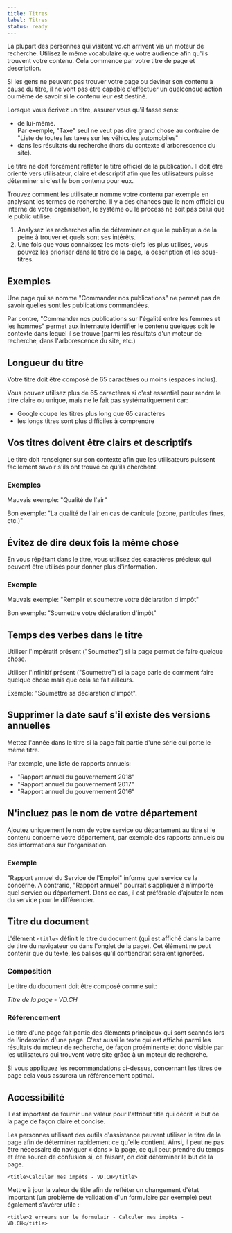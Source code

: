 ```yaml
---
title: Titres
label: Titres
status: ready
---
```


La plupart des personnes qui visitent vd.ch arrivent via un moteur de recherche.
Utilisez le même vocabulaire que votre audience afin qu'ils trouvent votre
contenu. Cela commence par votre titre de page et description.

Si les gens ne peuvent pas trouver votre page ou deviner son contenu à cause du
titre, il ne vont pas être capable d'effectuer un quelconque action ou même de
savoir si le contenu leur est destiné.

Lorsque vous écrivez un titre, assurer vous qu'il fasse sens:

- de lui-même.  
  Par exemple, "Taxe" seul ne veut pas dire grand chose au contraire de "Liste
  de toutes les taxes sur les véhicules automobiles"
- dans les résultats du recherche (hors du contexte d'arborescence du site).

Le titre ne doit forcément refléter le titre officiel de la publication. Il doit
être orienté vers utilisateur, claire et descriptif afin que les utilisateurs
puisse déterminer si c'est le bon contenu pour eux.

Trouvez comment les utilisateur nomme votre contenu par exemple en analysant les
termes de recherche. Il y a des chances que le nom officiel ou interne de votre
organisation, le système ou le process ne soit pas celui que le public utilise.

1. Analysez les recherches afin de déterminer ce que le publique a de la peine à
   trouver et quels sont ses intérêts.
1. Une fois que vous connaissez les mots-clefs les plus utilisés, vous pouvez
   les prioriser dans le titre de la page, la description et les sous-titres.

## Exemples

Une page qui se nomme "Commander nos publications" ne permet pas de savoir
quelles sont les publications commandées.

Par contre, "Commander nos publications sur l'égalité entre les femmes et les
hommes" permet aux internaute identifier le contenu quelques soit le contexte
dans lequel il se trouve (parmi les résultats d'un moteur de recherche, dans
l'arborescence du site, etc.)

## Longueur du titre

Votre titre doit être composé de 65 caractères ou moins (espaces inclus).

Vous pouvez utilisez plus de 65 caractères si c'est essentiel pour rendre le
titre claire ou unique, mais ne le fait pas systématiquement car:

- Google coupe les titres plus long que 65 caractères
- les longs titres sont plus difficiles à comprendre

## Vos titres doivent être clairs et descriptifs

Le titre doit renseigner sur son contexte afin que les utilisateurs puissent
facilement savoir s'ils ont trouvé ce qu'ils cherchent.

### Exemples

Mauvais exemple: "Qualité de l'air"

Bon exemple: "La qualité de l'air en cas de canicule (ozone, particules fines,
etc.)"

## Évitez de dire deux fois la même chose

En vous répétant dans le titre, vous utilisez des caractères précieux qui
peuvent être utilisés pour donner plus d'information.

### Exemple

Mauvais exemple: "Remplir et soumettre votre déclaration d'impôt"

Bon exemple: "Soumettre votre déclaration d'impôt"

## Temps des verbes dans le titre

Utiliser l'impératif présent ("Soumettez") si la page permet de faire quelque
chose.

Utiliser l'infinitif présent ("Soumettre") si la page parle de comment faire
quelque chose mais que cela se fait ailleurs.

Exemple: "Soumettre sa déclaration d'impôt".

## Supprimer la date sauf s'il existe des versions annuelles

Mettez l'année dans le titre si la page fait partie d'une série qui porte le même titre.

Par exemple, une liste de rapports annuels:

- "Rapport annuel du gouvernement 2018"
- "Rapport annuel du gouvernement 2017"
- "Rapport annuel du gouvernement 2016"

## N'incluez pas le nom de votre département

Ajoutez uniquement le nom de votre service ou département au titre si le contenu concerne votre département, par exemple des rapports annuels ou des informations sur l'organisation.

### Exemple

"Rapport annuel du Service de l'Emploi" informe quel service ce la concerne. A
contrario, "Rapport annuel" pourrait s’appliquer à n’importe quel service ou
département. Dans ce cas, il est préférable d’ajouter le nom du service pour le
différencier.

## Titre du document

L'élément `<title>` définit le titre du document (qui est affiché dans la barre
de titre du navigateur ou dans l'onglet de la page). Cet élément ne peut
contenir que du texte, les balises qu'il contiendrait seraient ignorées.

### Composition

Le titre du document doit être composé comme suit:

_Titre de la page - VD.CH_

### Référencement

Le titre d'une page fait partie des éléments principaux qui sont scannés lors de
l'indexation d'une page. C'est aussi le texte qui est affiché parmi les
résultats du moteur de recherche, de façon proéminente et donc visible par les
utilisateurs qui trouvent votre site grâce à un moteur de recherche.

Si vous appliquez les recommandations ci-dessus, concernant les titres de page
cela vous assurera un référencement optimal.

## Accessibilité

Il est important de fournir une valeur pour l'attribut title qui décrit le but
de la page de façon claire et concise.

Les personnes utilisant des outils d'assistance peuvent utiliser le titre de la
page afin de déterminer rapidement ce qu'elle contient. Ainsi, il peut ne pas
être nécessaire de naviguer « dans » la page, ce qui peut prendre du temps et
être source de confusion si, ce faisant, on doit déterminer le but de la page.

```
<title>Calculer mes impôts - VD.CH</title>
```

Mettre à jour la valeur de title afin de refléter un changement d'état important
(un problème de validation d'un formulaire par exemple) peut également s'avérer
utile :

```
<title>2 erreurs sur le formulair - Calculer mes impôts - VD.CH</title>
```
